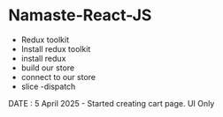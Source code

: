 # Namaste-React-JS

- Redux toolkit
- Install redux toolkit
- install redux
- build our store
- connect to our store
- slice 
-dispatch

DATE : 5 April 2025 -
Started creating cart page. UI Only
